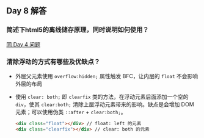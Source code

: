 ## Day 8 解答

### 简述下html5的离线储存原理，同时说明如何使用？
[同 Day 4 问题](./../Day4/Readme.md)

### 清除浮动的方式有哪些及优缺点？
- 外层父元素使用 `overflow:hidden;` 属性触发 BFC，让内层的 `float` 不会影响外层的布局
- 使用 `clear: both;` 即 `clearfix` 类的方法，在浮动元素后面添加一个空的 `div`，使其 `clear:both;` 清除上层浮动元素带来的影响。缺点是会增加 DOM 元素；可以使用伪类 `::after` + `clear:both;`。

	```html
	<div class="float"></div> // float: left 的元素
	<div class="clearfix"></div> // clear: both 的元素
	```